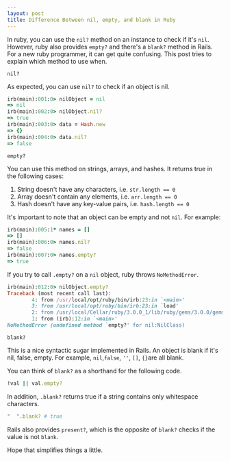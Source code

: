```yaml
---
layout: post
title: Difference Between nil, empty, and blank in Ruby
---
```


In ruby, you can use the `nil?` method on an instance to check if it's `nil`. However, ruby also provides `empty?` and there's a `blank?` method in Rails. For a new ruby programmer, it can get quite confusing. This post tries to explain which method to use when.

`nil?`
   
   As expected, you can use `nil?` to check if an object is nil. 
   
```ruby
irb(main):001:0> nilObject = nil
=> nil
irb(main):002:0> nilObject.nil?
=> true
irb(main):003:0> data = Hash.new
=> {}
irb(main):004:0> data.nil?
=> false
```
   
`empty?`

   You can use this method on strings, arrays, and hashes. It returns true in the following cases:

   1. String doesn't have any characters, i.e. `str.length == 0`
   2. Array doesn't contain any elements, i.e. `arr.length == 0`
   3. Hash doesn't have any key-value pairs, i.e. `hash.length == 0`

   It's important to note that an object can be empty and not `nil`. For example:

```ruby
irb(main):005:1* names = []
=> []
irb(main):006:0> names.nil?
=> false
irb(main):007:0> names.empty?
=> true
```

   If you try to call `.empty?` on a `nil` object, ruby throws `NoMethodError`. 

```ruby
irb(main):012:0> nilObject.empty?
Traceback (most recent call last):
        4: from /usr/local/opt/ruby/bin/irb:23:in `<main>'
        3: from /usr/local/opt/ruby/bin/irb:23:in `load'
        2: from /usr/local/Cellar/ruby/3.0.0_1/lib/ruby/gems/3.0.0/gems/irb-1.3.0/exe/irb:11:in `<top (required)>'
        1: from (irb):12:in `<main>'
NoMethodError (undefined method `empty?' for nil:NilClass)
```
   
`blank?`

   This is a nice syntactic sugar implemented in Rails. An object is blank if it's nil, false, empty. For example, `nil`,`false`, `''`, `[]`, `{}`are all blank. 

   You can think of `blank?` as a shorthand for the following code.

```ruby
!val || val.empty?
```

   In addition, `.blank?` returns true if a string contains only whitespace characters. 

```ruby
"  ".blank? # true
```

   Rails also provides `present?`, which is the opposite of `blank?` checks if the value is not `blank`. 

Hope that simplifies things a little. 